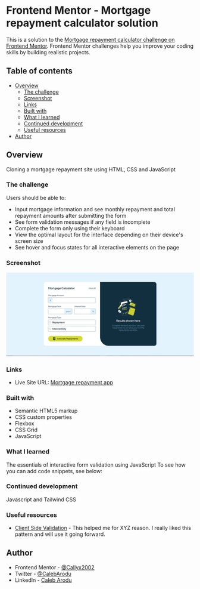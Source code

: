 # Frontend Mentor - Mortgage repayment calculator solution

This is a solution to the [Mortgage repayment calculator challenge on Frontend Mentor](https://www.frontendmentor.io/challenges/mortgage-repayment-calculator-Galx1LXK73). Frontend Mentor challenges help you improve your coding skills by building realistic projects.

## Table of contents

- [Overview](#overview)
  - [The challenge](#the-challenge)
  - [Screenshot](#screenshot)
  - [Links](#links)
  - [Built with](#built-with)
  - [What I learned](#what-i-learned)
  - [Continued development](#continued-development)
  - [Useful resources](#useful-resources)
- [Author](#author)

## Overview

Cloning a mortgage repayment site using HTML, CSS and JavaScript

### The challenge

Users should be able to:

- Input mortgage information and see monthly repayment and total repayment amounts after submitting the form
- See form validation messages if any field is incomplete
- Complete the form only using their keyboard
- View the optimal layout for the interface depending on their device's screen size
- See hover and focus states for all interactive elements on the page

### Screenshot

![My Solution Image](./screenshot.JPG)

### Links

- Live Site URL: [Mortgage repayment app](https://callyx2002.github.io/mortgage-repayment/)

### Built with

- Semantic HTML5 markup
- CSS custom properties
- Flexbox
- CSS Grid
- JavaScript

### What I learned

The essentials of interactive form validation using JavaScript
To see how you can add code snippets, see below:

### Continued development

Javascript and Tailwind CSS

### Useful resources

- [Client Side Validation](https://www.freecodecamp.org/news/form-validation-in-javascript/) - This helped me for XYZ reason. I really liked this pattern and will use it going forward.

## Author

- Frontend Mentor - [@Callyx2002](https://www.frontendmentor.io/profile/@Callyx2002)
- Twitter - [@CalebArodu](https://www.twitter.com/@CalebArodu)
- LinkedIn - [Caleb Arodu](https://ng.linkedin.com/in/caleb-arodu-208121249)
 
